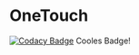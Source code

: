 # OneTouch
[![Codacy Badge](https://api.codacy.com/project/badge/Grade/dfe789f4dcb243d3ae6c4639f3208f46)](https://app.codacy.com/manual/TheLordXII/OneTouch?utm_source=github.com&utm_medium=referral&utm_content=TheLordXII/OneTouch&utm_campaign=Badge_Grade_Dashboard)
Cooles Badge!
